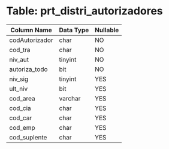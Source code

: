 # Table: prt_distri_autorizadores

| Column Name | Data Type | Nullable |
|-------------|-----------|----------|
| codAutorizador | char | NO |
| cod_tra | char | NO |
| niv_aut | tinyint | NO |
| autoriza_todo | bit | NO |
| niv_sig | tinyint | YES |
| ult_niv | bit | YES |
| cod_area | varchar | YES |
| cod_cia | char | YES |
| cod_car | char | YES |
| cod_emp | char | YES |
| cod_suplente | char | YES |
